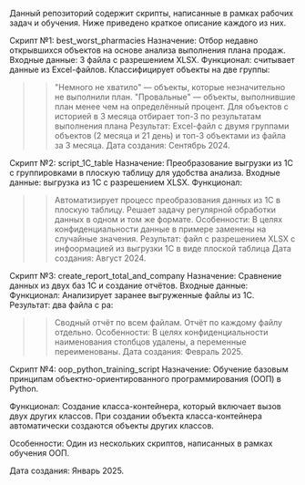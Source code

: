 Данный репозиторий содержит скрипты, написанные в рамках рабочих задач и обучения. Ниже приведено краткое описание каждого из них.

Скрипт №1: best_worst_pharmacies
Назначение: Отбор недавно открывшихся объектов на основе анализа выполнения плана продаж.
Входные данные: 3 файла с разрешением XLSX.
Функционал: cчитывает данные из Excel-файлов.
Классифицирует объекты на две группы:
>> "Немного не хватило" — объекты, которые незначительно не выполнили план.
>> "Провальные" — объекты, выполнившие план менее чем на определённый процент.
Для объектов с историей в 3 месяца отбирает топ-3 по результатам выполнения плана
Результат: Excel-файл с двумя группами объектов (2 месяца и 21 день) и топ-3 объектами из файла за 3 месяца.
Дата создания: Сентябрь 2024.

Скрипт №2: script_1C_table
Назначение: Преобразование выгрузки из 1С с группировками в плоскую таблицу для удобства анализа.
Входные данные: выгрузка из 1С с разрешением XLSX.
Функционал:
>> Автоматизирует процесс преобразования данных из 1С в плоскую таблицу.
>> Решает задачу регулярной обработки данных в одном и том же формате.
Особенности: В целях конфиденциальности данные в примере заменены на случайные значения.
Результат: файл с разрешением XLSX с инфоормацией из выгрузки 1С в виде плоской таблица
Дата создания: Август 2024.

Скрипт №3: create_report_total_and_company
Назначение: Сравнение данных из двух баз 1С и создание отчётов.
Входные данные:
Функционал:
Анализирует заранее выгруженные файлы из 1С.
Результат: два файла с ра:
>> Сводный отчёт по всем файлам.
>> Отчёт по каждому файлу отдельно.
Особенности: В целях конфиденциальности наименования столбцов удалены, а переменные переименованы.
Дата создания: Февраль 2025.

Скрипт №4: oop_python_training_script
Назначение: Обучение базовым принципам объектно-ориентированного программирования (ООП) в Python.

Функционал: 
Создание класса-контейнера, который включает вызов двух других классов.
При создании объекта класса-контейнера автоматически создаются объекты других классов.

Особенности: Один из нескольких скриптов, написанных в рамках обучения ООП.

Дата создания: Январь 2025.
